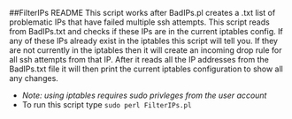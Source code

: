 ##FilterIPs README
This script works after BadIPs.pl creates a .txt list of problematic IPs that have failed multiple ssh attempts. 
This script reads from BadIPs.txt and checks if these IPs are in the current iptables config. If any of these IPs already exist in the iptables this script will tell you. If they are not currently in the iptables then it will create an incoming drop rule for all ssh attempts from that IP. After it reads all the IP addresses from the BadIPs.txt file it will then print the current iptables configuration to show all any changes.

 - <i> Note: using iptables requires sudo privleges from the user account </i>
 - To run this script type `sudo perl FilterIPs.pl`

